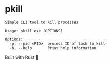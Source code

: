 # pkill

```shell
Simple CLI tool to kill processes

Usage: pkill.exe [OPTIONS]

Options:
  -p, --pid <PID>  process ID of task to kill
  -h, --help       Print help information
```

Built with Rust 🧡
